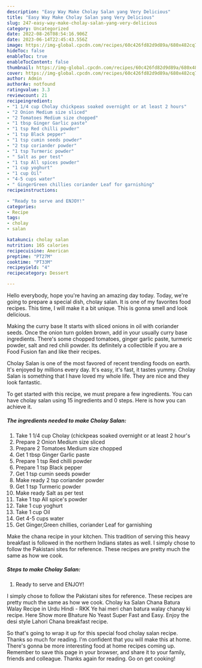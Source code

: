```yaml
---
description: "Easy Way Make Cholay Salan yang Very Delicious"
title: "Easy Way Make Cholay Salan yang Very Delicious"
slug: 247-easy-way-make-cholay-salan-yang-very-delicious
category: Uncategorized
date: 2022-08-26T08:54:16.906Z
date: 2023-06-14T22:45:43.556Z
image: https://img-global.cpcdn.com/recipes/60c426fd82d9d89a/680x482cq70/cholay-salan-recipe-main-photo.jpg
hideToc: false
enableToc: true
enableTocContent: false
thumbnail: https://img-global.cpcdn.com/recipes/60c426fd82d9d89a/680x482cq70/cholay-salan-recipe-main-photo.jpg
cover: https://img-global.cpcdn.com/recipes/60c426fd82d9d89a/680x482cq70/cholay-salan-recipe-main-photo.jpg
author: Admin
authorAv: notfound
ratingvalue: 3.3
reviewcount: 21
recipeingredient:
- "1 1/4 cup Cholay chickpeas soaked overnight or at least 2 hours"
- "2 Onion Medium size sliced"
- "2 Tomatoes Medium size chopped"
- "1 tbsp Ginger Garlic paste"
- "1 tsp Red chilli powder"
- "1 tsp Black pepper"
- "1 tsp cumin seeds powder"
- "2 tsp coriander powder"
- "1 tsp Turmeric powder"
- " Salt as per test"
- "1 tsp All spices powder"
- "1 cup yoghurt"
- "1 cup Oil"
- "4-5 cups water"
- " GingerGreen chillies coriander Leaf for garnishing"
recipeinstructions:

- "Ready to serve and ENJOY!"
categories:
- Recipe
tags:
- cholay
- salan

katakunci: cholay salan 
nutrition: 165 calories
recipecuisine: American
preptime: "PT27M"
cooktime: "PT33M"
recipeyield: "4"
recipecategory: Dessert

---
```



Hello everybody, hope you're having an amazing day today. Today, we're going to prepare a special dish, cholay salan. It is one of my favorites food recipes. This time, I will make it a bit unique. This is gonna smell and look delicious.

Making the curry base It starts with sliced onions in oil with coriander seeds. Once the onion turn golden brown, add in your usually curry base ingredients. There&#39;s some chopped tomatoes, ginger garlic paste, turmeric powder, salt and red chili powder. Its definitely a collectible if you are a Food Fusion fan and like their recipes.

Cholay Salan is one of the most favored of recent trending foods on earth. It's enjoyed by millions every day. It's easy, it's fast, it tastes yummy. Cholay Salan is something that I have loved my whole life. They are nice and they look fantastic.


To get started with this recipe, we must prepare a few ingredients. You can have cholay salan using 15 ingredients and 0 steps. Here is how you can achieve it.

<!--inarticleads1-->

##### The ingredients needed to make Cholay Salan:

1. Take 1 1/4 cup Cholay (chickpeas soaked overnight or at least 2 hour&#39;s
1. Prepare 2 Onion Medium size sliced
1. Prepare 2 Tomatoes Medium size chopped
1. Get 1 tbsp Ginger Garlic paste
1. Prepare 1 tsp Red chilli powder
1. Prepare 1 tsp Black pepper
1. Get 1 tsp cumin seeds powder
1. Make ready 2 tsp coriander powder
1. Get 1 tsp Turmeric powder
1. Make ready  Salt as per test
1. Take 1 tsp All spice&#39;s powder
1. Take 1 cup yoghurt
1. Take 1 cup Oil
1. Get 4-5 cups water
1. Get  Ginger,Green chillies, coriander Leaf for garnishing


Make the chana recipe in your kitchen. This tradition of serving this heavy breakfast is followed in the northern Indians states as well. I simply chose to follow the Pakistani sites for reference. These recipes are pretty much the same as how we cook. 

<!--inarticleads2-->

##### Steps to make Cholay Salan:


1. Ready to serve and ENJOY!

I simply chose to follow the Pakistani sites for reference. These recipes are pretty much the same as how we cook. Cholay ka Salan Chana Batura Walay Recipe in Urdu Hindi - RKK Ye hai meri chan batura walay chanay ki recipe. Here Show more Bhature No Yeast Super Fast and Easy. Enjoy the desi style Lahori Chana breakfast recipe. 

So that's going to wrap it up for this special food cholay salan recipe. Thanks so much for reading. I'm confident that you will make this at home. There's gonna be more interesting food at home recipes coming up. Remember to save this page in your browser, and share it to your family, friends and colleague. Thanks again for reading. Go on get cooking!
